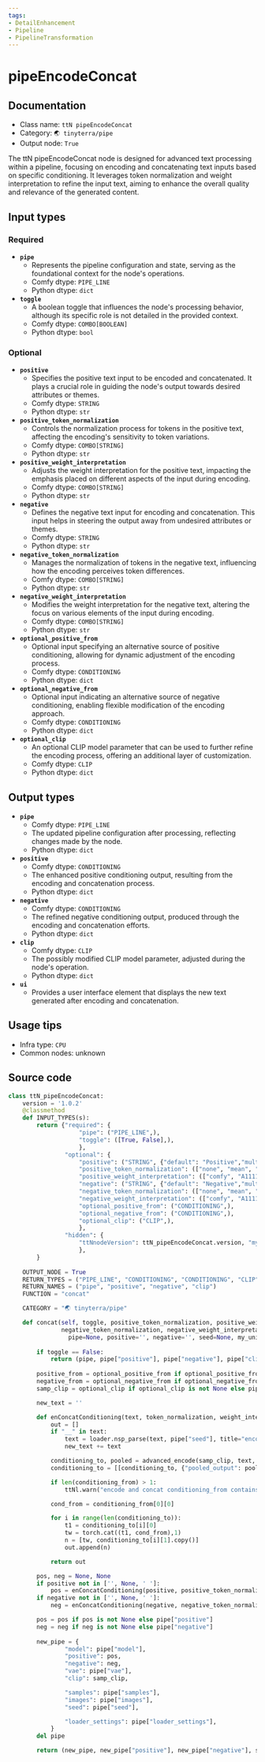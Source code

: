 ```yaml
---
tags:
- DetailEnhancement
- Pipeline
- PipelineTransformation
---
```


# pipeEncodeConcat
## Documentation
- Class name: `ttN pipeEncodeConcat`
- Category: `🌏 tinyterra/pipe`
- Output node: `True`

The ttN pipeEncodeConcat node is designed for advanced text processing within a pipeline, focusing on encoding and concatenating text inputs based on specific conditioning. It leverages token normalization and weight interpretation to refine the input text, aiming to enhance the overall quality and relevance of the generated content.
## Input types
### Required
- **`pipe`**
    - Represents the pipeline configuration and state, serving as the foundational context for the node's operations.
    - Comfy dtype: `PIPE_LINE`
    - Python dtype: `dict`
- **`toggle`**
    - A boolean toggle that influences the node's processing behavior, although its specific role is not detailed in the provided context.
    - Comfy dtype: `COMBO[BOOLEAN]`
    - Python dtype: `bool`
### Optional
- **`positive`**
    - Specifies the positive text input to be encoded and concatenated. It plays a crucial role in guiding the node's output towards desired attributes or themes.
    - Comfy dtype: `STRING`
    - Python dtype: `str`
- **`positive_token_normalization`**
    - Controls the normalization process for tokens in the positive text, affecting the encoding's sensitivity to token variations.
    - Comfy dtype: `COMBO[STRING]`
    - Python dtype: `str`
- **`positive_weight_interpretation`**
    - Adjusts the weight interpretation for the positive text, impacting the emphasis placed on different aspects of the input during encoding.
    - Comfy dtype: `COMBO[STRING]`
    - Python dtype: `str`
- **`negative`**
    - Defines the negative text input for encoding and concatenation. This input helps in steering the output away from undesired attributes or themes.
    - Comfy dtype: `STRING`
    - Python dtype: `str`
- **`negative_token_normalization`**
    - Manages the normalization of tokens in the negative text, influencing how the encoding perceives token differences.
    - Comfy dtype: `COMBO[STRING]`
    - Python dtype: `str`
- **`negative_weight_interpretation`**
    - Modifies the weight interpretation for the negative text, altering the focus on various elements of the input during encoding.
    - Comfy dtype: `COMBO[STRING]`
    - Python dtype: `str`
- **`optional_positive_from`**
    - Optional input specifying an alternative source of positive conditioning, allowing for dynamic adjustment of the encoding process.
    - Comfy dtype: `CONDITIONING`
    - Python dtype: `dict`
- **`optional_negative_from`**
    - Optional input indicating an alternative source of negative conditioning, enabling flexible modification of the encoding approach.
    - Comfy dtype: `CONDITIONING`
    - Python dtype: `dict`
- **`optional_clip`**
    - An optional CLIP model parameter that can be used to further refine the encoding process, offering an additional layer of customization.
    - Comfy dtype: `CLIP`
    - Python dtype: `dict`
## Output types
- **`pipe`**
    - Comfy dtype: `PIPE_LINE`
    - The updated pipeline configuration after processing, reflecting changes made by the node.
    - Python dtype: `dict`
- **`positive`**
    - Comfy dtype: `CONDITIONING`
    - The enhanced positive conditioning output, resulting from the encoding and concatenation process.
    - Python dtype: `dict`
- **`negative`**
    - Comfy dtype: `CONDITIONING`
    - The refined negative conditioning output, produced through the encoding and concatenation efforts.
    - Python dtype: `dict`
- **`clip`**
    - Comfy dtype: `CLIP`
    - The possibly modified CLIP model parameter, adjusted during the node's operation.
    - Python dtype: `dict`
- **`ui`**
    - Provides a user interface element that displays the new text generated after encoding and concatenation.
## Usage tips
- Infra type: `CPU`
- Common nodes: unknown


## Source code
```python
class ttN_pipeEncodeConcat:
    version = '1.0.2'
    @classmethod
    def INPUT_TYPES(s):
        return {"required": {
                    "pipe": ("PIPE_LINE",),
                    "toggle": ([True, False],),
                    },
                "optional": {
                    "positive": ("STRING", {"default": "Positive","multiline": True}),
                    "positive_token_normalization": (["none", "mean", "length", "length+mean"],),
                    "positive_weight_interpretation": (["comfy", "A1111", "compel", "comfy++", "down_weight"],),
                    "negative": ("STRING", {"default": "Negative","multiline": True}),
                    "negative_token_normalization": (["none", "mean", "length", "length+mean"],),
                    "negative_weight_interpretation": (["comfy", "A1111", "compel", "comfy++", "down_weight"],),
                    "optional_positive_from": ("CONDITIONING",),
                    "optional_negative_from": ("CONDITIONING",),
                    "optional_clip": ("CLIP",),
                    },
                "hidden": {
                    "ttNnodeVersion": ttN_pipeEncodeConcat.version, "my_unique_id": "UNIQUE_ID"
                    },
        }
    
    OUTPUT_NODE = True
    RETURN_TYPES = ("PIPE_LINE", "CONDITIONING", "CONDITIONING", "CLIP")
    RETURN_NAMES = ("pipe", "positive", "negative", "clip")
    FUNCTION = "concat"

    CATEGORY = "🌏 tinyterra/pipe"

    def concat(self, toggle, positive_token_normalization, positive_weight_interpretation,
               negative_token_normalization, negative_weight_interpretation,
                 pipe=None, positive='', negative='', seed=None, my_unique_id=None, optional_positive_from=None, optional_negative_from=None, optional_clip=None):
        
        if toggle == False:
            return (pipe, pipe["positive"], pipe["negative"], pipe["clip"])
        
        positive_from = optional_positive_from if optional_positive_from is not None else pipe["positive"] 
        negative_from = optional_negative_from if optional_negative_from is not None else pipe["negative"]
        samp_clip = optional_clip if optional_clip is not None else pipe["clip"]

        new_text = ''

        def enConcatConditioning(text, token_normalization, weight_interpretation, conditioning_from, new_text):
            out = []
            if "__" in text:
                text = loader.nsp_parse(text, pipe["seed"], title="encodeConcat", my_unique_id=my_unique_id)
                new_text += text

            conditioning_to, pooled = advanced_encode(samp_clip, text, token_normalization, weight_interpretation, w_max=1.0, apply_to_pooled='enable')
            conditioning_to = [[conditioning_to, {"pooled_output": pooled}]]

            if len(conditioning_from) > 1:
                ttNl.warn("encode and concat conditioning_from contains more than 1 cond, only the first one will actually be applied to conditioning_to")

            cond_from = conditioning_from[0][0]

            for i in range(len(conditioning_to)):
                t1 = conditioning_to[i][0]
                tw = torch.cat((t1, cond_from),1)
                n = [tw, conditioning_to[i][1].copy()]
                out.append(n)

            return out

        pos, neg = None, None
        if positive not in ['', None, ' ']:
            pos = enConcatConditioning(positive, positive_token_normalization, positive_weight_interpretation, positive_from, new_text)
        if negative not in ['', None, ' ']:
            neg = enConcatConditioning(negative, negative_token_normalization, negative_weight_interpretation, negative_from, new_text)

        pos = pos if pos is not None else pipe["positive"]
        neg = neg if neg is not None else pipe["negative"]
        
        new_pipe = {
                "model": pipe["model"],
                "positive": pos,
                "negative": neg,
                "vae": pipe["vae"],
                "clip": samp_clip,

                "samples": pipe["samples"],
                "images": pipe["images"],
                "seed": pipe["seed"],

                "loader_settings": pipe["loader_settings"],
            }
        del pipe

        return (new_pipe, new_pipe["positive"], new_pipe["negative"], samp_clip, { "ui": { "string": new_text } } )

```
